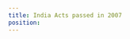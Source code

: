 ```yaml
---
title: India Acts passed in 2007
position: 
---
```


<templatesPostChildren></templatesPostChildren>

